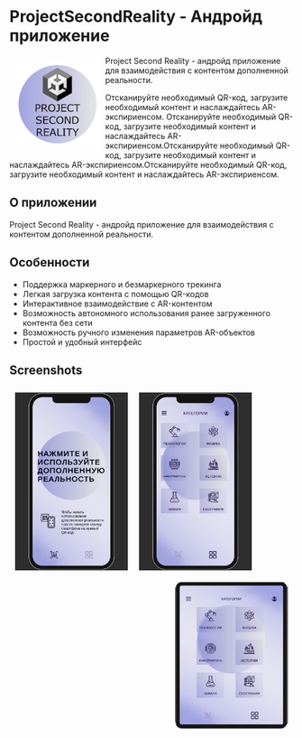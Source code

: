 # ProjectSecondReality - Андройд приложение 


<img src="/Readme/logo.png" align="left"
width="150" hspace="10" vspace="10">

Project Second Reality - андройд приложение для взаимодействия с контентом дополненной реальности. 

Отсканируйте необходимый QR-код, загрузите необходимый контент и наслаждайтесь AR-экспириенсом.
Отсканируйте необходимый QR-код, загрузите необходимый контент и наслаждайтесь AR-экспириенсом.Отсканируйте необходимый QR-код, загрузите необходимый контент и наслаждайтесь AR-экспириенсом.Отсканируйте необходимый QR-код, загрузите необходимый контент и наслаждайтесь AR-экспириенсом.



## О приложении
Project Second Reality - андройд приложение для взаимодействия с контентом дополненной реальности. 


## Особенности
- Поддержка маркерного и безмаркерного трекинга
- Легкая загрузка контента с помощью QR-кодов
- Интерактивное взаимодействие с AR-контентом
- Возможность автономного использования ранее загруженного контента без сети
- Возможность ручного изменения параметров AR-объектов
- Простой и удобный интерфейс


## Screenshots

[<img src="/Readme/PhoneMainScreen.png" align="left"
width="200" hspace="10" vspace="10">](/Readme/PhoneMainScreen.png)
[<img src="/Readme/PhoneSecondScreen.png" align="center"
width="200"   hspace="10" vspace="10">](/Readme/PhoneSecondScreen.png)
[<img src="/Readme/TabletSecondScreen.png" align="right"
width="200"   hspace="10" vspace="10">](/Readme/TabletSecondScreen.png)
